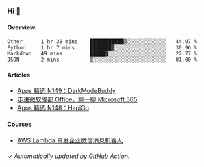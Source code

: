 ### Hi 👋

#### Overview

<!--START_SECTION:waka-->
```text
Other      1 hr 38 mins    ███████████▒░░░░░░░░░░░░░   44.97 % 
Python     1 hr 7 mins     ███████▓░░░░░░░░░░░░░░░░░   30.96 % 
Markdown   49 mins         █████▓░░░░░░░░░░░░░░░░░░░   22.77 % 
JSON       2 mins          ▒░░░░░░░░░░░░░░░░░░░░░░░░   01.00 % 
```
<!--END_SECTION:waka-->

#### Articles

<!-- BLOG:START -->
- [Apps 精选 N149：DarkModeBuddy](http://huhuhang.com/post/product-hunt/product-hunt-n149)
- [走进微软成都 Office，聊一聊 Microsoft 365](http://huhuhang.com/post/sspai/65152)
- [Apps 精选 N148：HapiGo](http://huhuhang.com/post/product-hunt/product-hunt-n148)
<!-- BLOG:END -->

#### Courses

<!-- SYL:START -->
- [AWS Lambda 开发企业微信消息机器人](https://lanqiao.cn/courses/2868)
<!-- SYL:END -->

###### ✓ Automatically updated by [GitHub Action](https://github.com/huhuhang/huhuhang/actions).
